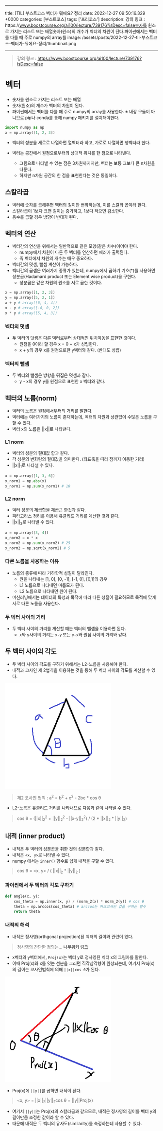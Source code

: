 

---
title: [TIL] 부스트코스 벡터가 뭐에요? 정리
date: 2022-12-27 09:50:16.329 +0000
categories: [부스트코스]
tags: ['프리코스']
description: 강의 링크 : https&#x3A;//www.boostcourse.org/ai100/lecture/739176?isDesc=false숫자를 원소로 가지는 리스트 또는 배열숫자(원소)의 개수가 벡터의 차원이 된다.파이썬에서는 벡터를 다룰 때 주로 numpy의 array를
image: /assets/posts/2022-12-27-til-부스트코스-벡터가-뭐에요-정리/thumbnail.png

---

> 강의 링크 : https://www.boostcourse.org/ai100/lecture/739176?isDesc=false

# 벡터

- 숫자를 원소로 가지는 리스트 또는 배열
- 숫자(원소)의 개수가 벡터의 차원이 된다.
- 파이썬에서는 벡터를 다룰 때 주로 numpy의 array를 사용한다.
	※ 내장 모듈이 아니므로 pip나 conda를 통해 numpy 패키지를 설치해야한다.

```python
import numpy as np
x = np.array([1, 2, 3])
```

- 벡터의 성분을 세로로 나열하면 열벡터라 하고, 가로로 나열하면 행벡터라 한다.

- 벡터는 공간에서 원점으로부터의 상대적 위치를 한 점으로 나타낸다.
	- 그림으로 나타낼 수 있는 점은 3차원까지지만, 벡터는 보통 그보다 큰 n차원을 다룬다.
    - 하지만 n차원 공간의 한 점을 표현한다는 것은 동일하다.


## 스칼라곱

- 벡터에 숫자를 곱해주면 벡터의 길이만 변화하는데, 이를 스칼라 곱이라 한다.
- 스칼라곱이 1보다 크면 길이는 증가하고, 1보다 작으면 감소한다.
- 음수를 곱할 경우 방향이 반대가 된다.

## 벡터의 연산
- 벡터간의 연산을 위해서는 일반적으로 같은 모양(같은 차수)이어야 한다.
	- numpy에서 차원이 다른 두 벡터를 연산하면 에러가 출력된다.
    - 즉 벡터에서 차원의 개수는 매우 중요하다.
- 벡터간의 덧셈, 뺄셈 계산이 가능하다.
- 벡터간의 곱셈은 여러가지 종류가 있는데, numpy에서 곱하기 기호(\*)를 사용하면 성분곱(Hadamard product 또는 Element wise product)을 구한다.
	- 성분곱은 같은 차원의 원소를 서로 곱한 것이다.

```python
x = np.array([1, 2, 3])
y = np.array([5, 2, 1])
x + y # array([6, 4, 4])
x - y # array([-4, 0, 2])
x * y # array([5, 4, 3])
```

### 벡터의 덧셈
- 두 벡터의 덧셈은 다른 벡터로부터 상대적인 위치이동을 표현한 것이다.
	- 원점을 0이라 할 경우 x = 0 + x가 성립한다.
    - x + y의 경우 x를 원점으로한 y벡터와 같다. (반대도 성립)

### 벡터의 뺄셈
- 두 벡터의 뺄셈은 방향을 뒤집은 덧셈과 같다.
	- y - x의 경우 y를 원점으로 표현한 x 벡터와 같다.

## 벡터의 노름(norm)
- 벡터의 노름은 원점에서부터의 거리를 말한다.
- 벡터에는 여러가지의 노름이 존재하는데, 벡터의 차원과 상관없이 수많은 노름을 구할 수 있다.
- 벡터 x의 노름은 ||x||로 나타낸다.

### L1 norm

- 벡터의 성분의 절대값 합과 같다.
- 각 성분의 변화량의 절대값을 의미한다. (좌표축을 따라 점까지 이동한 거리)
- ||x||<sub>1</sub>로 나타낼 수 있다.

```python
x = np.array([1, 3, 6])
x_norm1 = np.abs(x)
x_norm1 = np.sum(x_norm1) # 10
```

### L2 norm

- 벡터 성분의 제곱합을 제곱근 한것과 같다.
- 피타고라스 정리를 이용해 유클리드 거리를 계산한 것과 같다.
- ||x||<sub>2</sub>로 나타낼 수 있다.

```python
x = np.array([3, 4])
x_norm2 = x * x
x_norm2 = np.sum(x_norm2) # 25
x_norm2 = np.sqrt(x_norm2) # 5
```

### 다른 노름을 사용하는 이유

- 노름의 종류에 따라 기하학적 성질이 달라진다.
	- 원을 나타내는 \[1, 0], \[0, -1], \[-1, 0], \[0,1]의 경우
	- L1 노름으로 나타내면 마름모가 된다.
    - L2 노름으로 나타내면 원이 된다.
- 머신러닝에서는 데이터의 특성과 목적에 따라 다른 성질이 필요하므로 목적에 맞게 서로 다른 노름을 사용한다.

### 두 벡터 사이의 거리

- 두 벡터 사이의 거리를 계산할 때는 벡터의 뺄셈을 이용하면 된다.
	- x와 y사이의 거리는 `x-y` 또는 `y-x`와 원점 사이의 거리와 같다.

## 두 벡터 사이의 각도

- 두 벡터 사이의 각도를 구하기 위해서는 L2-노름을 사용해야 한다.
- 내적과 코사인 제 2법칙을 이용하는 것을 통해 두 벡터 사이의 각도를 계산할 수 있다.

![](/assets/posts/2022-12-27-til-부스트코스-벡터가-뭐에요-정리/img0.png)


> 제2 코사인 법칙 : a<sup>2</sup> = b<sup>2</sup> + c<sup>2</sup> - 2bc * cos θ

- L2-노름은 유클리드 거리를 나타내므로 다음과 같이 나타낼 수 있다.

> cos θ = (||x||<sub>2</sub><sup>2</sup> + ||y||<sub>2</sub><sup>2</sup> - ||x-y||<sub>2</sub><sup>2</sup>) / (2 \* ||x||<sub>2</sub> \* ||y||<sub>2</sub>)

## 내적 (inner product)

- 내적은 두 벡터의 성분곱을 취한 것의 성분합과 같다. 
- 내적은 `<x, y>`로 나타낼 수 있다.
- numpy 에서는 `inner()` 함수로 쉽게 내적을 구할 수 있다.

> cos θ = <x, y> / ( ||x||<sub>2</sub> \* ||y||<sub>2</sub> )

### 파이썬에서 두 벡터의 각도 구하기

```python
def angle(x, y):
	cos_theta = np.inner(x, y) / (norm_2(x) * norm_2(y)) # cos θ
    theta = np.arccos(cos_theta) # arccos는 아크코사인 값을 구하는 함수
    return theta
```

### 내적의 해석

- 내적은 정사영(orthgonal projection)된 벡터의 길이와 관련이 있다.

> 정사영의 간단한 정의는... [나무위키 링크](https://namu.wiki/w/%EC%A0%95%EC%82%AC%EC%98%81)

- x벡터와 y벡터에서, `Proj(x)`는 벡터 y로 정사영된 벡터 x의 그림자를 말한다.
- 이때 Proj(x)와 x를 잇는 선분을 그리면 직각삼각형이 완성되는데, 여기서 Proj(x)의 길이는 코사인법칙에 의해 `||x||cos θ`가 된다.

![](/assets/posts/2022-12-27-til-부스트코스-벡터가-뭐에요-정리/img1.png)

- Proj(x)에 `||y||`를 곱하면 내적이 된다.

> <x, y> = ||x||<sub>2</sub>||y||<sub>2</sub>cos θ = ||y||Proj(x)

- 여기서 `||y||`는 Proj(x)의 스칼라곱과 같으므로, 내적은 정사영의 길이를 벡터 y의 길이만큼 조정한 값이라 할 수 있다.
- 때문에 내적은 두 벡터의 유사도(similarity)를 측정하는데 사용할 수 있다.

        